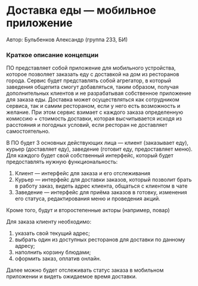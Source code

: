 # Доставка еды — мобильное приложение
Автор: Бульбенков Александр (группа 233, БИ)
### Краткое описание концепции

ПО представляет собой приложение для мобильного устройства, которое позволяет заказать еду с доставкой на дом из
ресторанов города. Сервис будет представлять собой агрегатор, в который заведения общепита смогут добавляться, таким
образом, получая дополнительных клиентов и не разрабатывая собственное приложение для заказа еды. Доставка может
осуществляться как сотрудником сервиса, так и самим рестораном, если у него есть возможность и желание. При этом сервис взимает с каждого заказа определенную комиссию + стоимость доставки, которая высчитывается исходя из
расстояния и погодных условий, если ресторан не доставляет самостоятельно.

В ПО будет 3 основных действующих лица — клиент (заказывает еду), курьер (доставляет еду), заведение (готовит еду, предоставляет
меню). Для каждого будет свой собственный интерфейс, который будет предоставлять нужную функциональность:

1. Клиент — интерфейс для заказа и его отслеживания
2. Курьер — интерфейс для доставки заказов, который позволит брать в работу заказ, видеть адрес клиента, общаться с
   клиентом в чате
3. Заведение — интерфейс для приёма заказов в готовку, изменения его статуса, редактирования меню и проведения акций.

Кроме того, будут и второстепенные акторы (например, повар)

Для заказа клиенту необходимо:

1. указать свой текущий адрес;
2. выбрать один из доступных ресторанов для доставки по данному адресу;
3. наполнить корзину блюдами;
4. оформить заказ, оплатив онлайн.

Далее можно будет отслеживать статус заказа в мобильном приложении и видеть ожидаемое время доставки.


